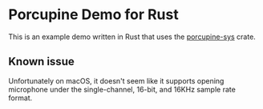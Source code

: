 # Porcupine Demo for Rust

This is an example demo written in Rust that uses the [porcupine-sys](https://crates.io/crates/porcupine-sys) crate.

## Known issue

Unfortunately on macOS, it doesn't seem like it supports opening microphone under the single-channel, 16-bit, and 16KHz sample rate format.